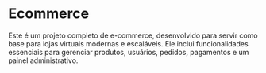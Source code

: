 # Ecommerce
Este é um projeto completo de e-commerce, desenvolvido para servir como base para lojas virtuais modernas e escaláveis. Ele inclui funcionalidades essenciais para gerenciar produtos, usuários, pedidos, pagamentos e um painel administrativo.
